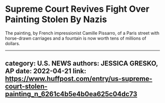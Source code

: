 # Supreme Court Revives Fight Over Painting Stolen By Nazis

The painting, by French impressionist Camille Pissarro, of a Paris street with horse-drawn carriages and a fountain is now worth tens of millions of dollars.

---
category: U.S. NEWS
authors: JESSICA GRESKO, AP
date: 2022-04-21
link: https://www.huffpost.com/entry/us-supreme-court-stolen-painting_n_6261c4b5e4b0ea625c04dc73
---
